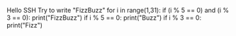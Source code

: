 Hello SSH
Try to write "FizzBuzz"
for i in range(1,31):
    if (i % 5 == 0) and (i % 3 == 0):
        print("FizzBuzz")
    if i % 5 == 0:
        print("Buzz")
    if i % 3 == 0:
        print("Fizz")